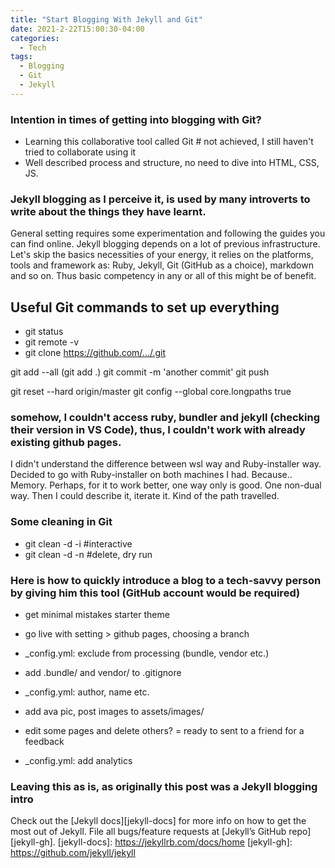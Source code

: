 ```yaml
---
title: "Start Blogging With Jekyll and Git"
date: 2021-2-22T15:00:30-04:00
categories:
  - Tech
tags:
  - Blogging
  - Git 
  - Jekyll
---
```

<meta name="msvalidate.01" content="7A96D455B03667537A649E9E535AC3CF" /> 

### Intention in times of getting into blogging with Git? 
- Learning this collaborative tool called Git # not achieved, I still haven't tried to collaborate using it
- Well described process and structure, no need to dive into HTML, CSS, JS. 

### Jekyll blogging as I perceive it, is used by many introverts to write about the things they have learnt. 
General setting requires some experimentation and following the guides you can find online. Jekyll blogging depends on a lot of previous infrastructure. Let's skip the basics necessities of your energy, it relies on the platforms, tools and framework as: Ruby, Jekyll, Git (GitHub as a choice), markdown and so on. Thus basic competency in any or all of this might be of benefit. 

## Useful Git commands to set up everything
- git status
- git remote -v
- git clone https://github.com/.../.git 

git add --all (git add .)
git commit -m 'another commit'
git push

git reset --hard origin/master 
git config --global core.longpaths true

### somehow, I couldn't access ruby, bundler and jekyll (checking their version in VS Code), thus, I couldn't work with already existing github pages. 
I didn't understand the difference between wsl way and Ruby-installer way. Decided to go with Ruby-installer on  both machines I had. Because.. Memory. Perhaps, for it to work better, one way only is good. One non-dual way. Then I could describe it, iterate it. Kind of the path travelled. 

### Some cleaning in Git
- git clean -d -i #interactive
- git clean -d -n #delete, dry run 

### Here is how to quickly introduce a blog to a tech-savvy person by giving him this tool (GitHub account would be required)
- get minimal mistakes starter theme 
- go live with setting > github pages, choosing a branch 

- _config.yml: exclude from processing (bundle, vendor etc.) 
- add .bundle/ and vendor/ to .gitignore 

- _config.yml: author, name etc. 
- add ava pic, post images to assets/images/
- edit some pages and delete others? = ready to sent to a friend for a feedback 
- _config.yml: add analytics 


### Leaving this as is, as originally this post was a Jekyll blogging intro
Check out the [Jekyll docs][jekyll-docs] for more info on how to get the most out of Jekyll. File all bugs/feature requests at [Jekyll’s GitHub repo][jekyll-gh]. 
[jekyll-docs]: https://jekyllrb.com/docs/home
[jekyll-gh]:   https://github.com/jekyll/jekyll
